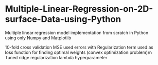 # Multiple-Linear-Regression-on-2D-surface-Data-using-Python

Multiple linear regression model implementation from scratch in Python using only Numpy and Matplotlib

10-fold cross validation
MSE used errors with Regularization term used as loss function for finding optimal weights (convex optimization problem)\n
Tuned ridge regularization lambda hyperparameter

